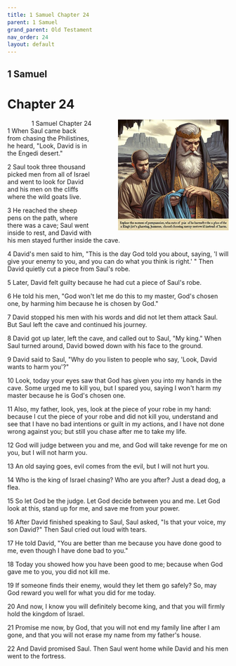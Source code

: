 ```yaml
---
title: 1 Samuel Chapter 24
parent: 1 Samuel
grand_parent: Old Testament
nav_order: 24
layout: default
---
```


## 1 Samuel

# Chapter 24

<div style="clear: both; text-align: right;">
    <img src="/assets/Image/1 Samuel/500/24.jpg" alt="1 Samuel Chapter 24" class="chapter-image" style="max-width: 50%; height: auto; float: right; margin: 0 0 10px 10px; padding-left: 10%;">
    <figcaption style="font-size: 14px;">1 Samuel Chapter 24</figcaption>
</div>
1 When Saul came back from chasing the Philistines, he heard, "Look, David is in the Engedi desert."

2 Saul took three thousand picked men from all of Israel and went to look for David and his men on the cliffs where the wild goats live.

3 He reached the sheep pens on the path, where there was a cave; Saul went inside to rest, and David with his men stayed further inside the cave.

4 David's men said to him, "This is the day God told you about, saying, 'I will give your enemy to you, and you can do what you think is right.' " Then David quietly cut a piece from Saul's robe.

5 Later, David felt guilty because he had cut a piece of Saul's robe.

6 He told his men, "God won't let me do this to my master, God's chosen one, by harming him because he is chosen by God."

7 David stopped his men with his words and did not let them attack Saul. But Saul left the cave and continued his journey.

8 David got up later, left the cave, and called out to Saul, "My king." When Saul turned around, David bowed down with his face to the ground.

9 David said to Saul, "Why do you listen to people who say, 'Look, David wants to harm you'?"

10 Look, today your eyes saw that God has given you into my hands in the cave. Some urged me to kill you, but I spared you, saying I won't harm my master because he is God's chosen one.

11 Also, my father, look, yes, look at the piece of your robe in my hand: because I cut the piece of your robe and did not kill you, understand and see that I have no bad intentions or guilt in my actions, and I have not done wrong against you; but still you chase after me to take my life.

12 God will judge between you and me, and God will take revenge for me on you, but I will not harm you.

13 An old saying goes, evil comes from the evil, but I will not hurt you.

14 Who is the king of Israel chasing? Who are you after? Just a dead dog, a flea.

15 So let God be the judge. Let God decide between you and me. Let God look at this, stand up for me, and save me from your power.

16 After David finished speaking to Saul, Saul asked, "Is that your voice, my son David?" Then Saul cried out loud with tears.

17 He told David, "You are better than me because you have done good to me, even though I have done bad to you."

18 Today you showed how you have been good to me; because when God gave me to you, you did not kill me.

19 If someone finds their enemy, would they let them go safely? So, may God reward you well for what you did for me today.

20 And now, I know you will definitely become king, and that you will firmly hold the kingdom of Israel.

21 Promise me now, by God, that you will not end my family line after I am gone, and that you will not erase my name from my father's house.

22 And David promised Saul. Then Saul went home while David and his men went to the fortress.


